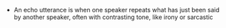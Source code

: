 - An echo utterance is when one speaker repeats what has just been said by another speaker, often with contrasting tone, like irony or sarcastic